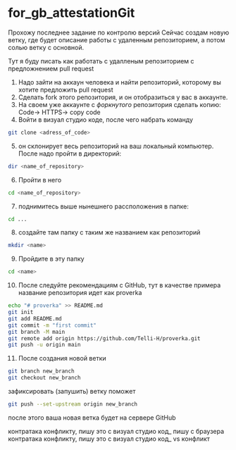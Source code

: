 # for_gb_attestationGit
Прохожу последнее задание по контролю версий
Сейчас создам новую ветку, где будет описание работы с удаленным репозиторием, а потом солью ветку с основной.

Тут я буду писать как работать с удалленым репозиторием с предложнением pull request

1. Надо зайти на аккаун человека и найти репозиторий, которому вы хотите предложить pull request
2. Сделать fork этого репозитория, и он отобразиться у вас в аккаунте.
3. На своем уже аккаунте с *форкнутого* репозитория сделать копию: Code-> HTTPS-> copy code
4. Войти в визуал студио коде, после чего набрать команду 
```sh
git clone <adress_of_code>

```
5. он склонирует весь репозиторий на ваш локальный компьютер. После надо пройти в директорий:
```sh
dir <name_of_repository>
```
6. Пройти в него
```sh
cd <name_of_repository>

```

7. поднимитесь выше нынешнего рассположения в папке:
```sh
cd ...
```
8. создайте там папку с таким же названием как репозиторий
```sh
mkdir <name>
```
9. Пройдите в эту папку 
```sh
cd <name>
```
10. После следуйте рекомендациям с GitHub, тут в качестве примера название репозитория идет как proverka
```sh
echo "# proverka" >> README.md
git init
git add README.md
git commit -m "first commit"
git branch -M main
git remote add origin https://github.com/Telli-H/proverka.git
git push -u origin main
```

11. После создания новой ветки 
```sh
git branch new_branch
git checkout new_branch
```
зафиксировать (запушить) ветку поможет 
```sh
git push --set-upstream origin new_branch
```
после этого ваша новая ветка будет на сервере GitHub

контратака конфликту, пишу это с визуал студио код_ пишу с браузера
контратака конфликту, пишу это с визуал студио код_ vs конфликт


